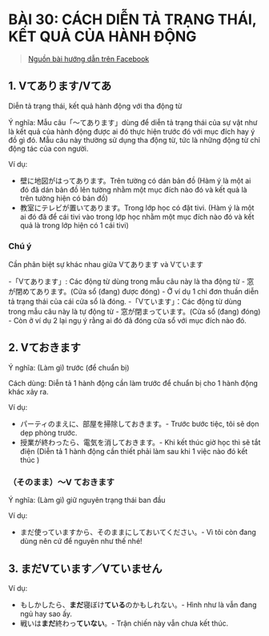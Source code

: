 # BÀI 30: CÁCH DIỄN TẢ TRẠNG THÁI, KẾT QUẢ CỦA HÀNH ĐỘNG

> [Nguồn bài hướng dẫn trên Facebook](https://www.facebook.com/NhatNguKosei/posts/300973793416495/)

## 1. Vてあります/Vてあ
Diễn tả trạng thái, kết quả hành động với tha động từ

Ý nghĩa: Mẫu câu「～てあります」dùng để diễn tả trạng thái của sự vật như là kết quả của hành động được ai đó thực hiện trước đó với mục đích hay ý đồ gì đó. Mẫu câu này thường sử dụng tha động từ, tức là những động từ chỉ động tác của con người.

Ví dụ:

- 壁に地図がはってあります。Trên tường có dán bản đồ (Hàm ý là một ai đó đã dán bản đồ lên tường nhằm một mục đích nào đó và kết quả là trên tường hiện có bản đồ)
- 教室にテレビが置いてあります。Trong lớp học có đặt tivi. (Hàm ý là một ai đó đã để cái tivi vào trong lớp học nhằm một mục đích nào đó và kết quả là trong lớp hiện có 1 cái tivi)

### Chú ý 
Cần phân biệt sự khác nhau giữa Vてあります và Vています

-「Vてあります」: Các động từ dùng trong mẫu câu này là tha động từ - 窓が閉めてあります。(Cửa sổ (đang) được đóng) - Ở ví dụ 1 chỉ đơn thuần diễn tả trạng thái của cái cửa sổ là đóng.
-「Vています」：Các động từ dùng trong mẫu câu này là tự động từ - 窓が閉まっています。(Cửa sổ (đang) đóng) - Còn ở ví dụ 2 lại ngụ ý rằng ai đó đã đóng cửa sổ với mục đích nào đó.


## 2. Vておきます

Ý nghĩa: (Làm gì) trước (để chuẩn bị)

Cách dùng: Diễn tả 1 hành động cần làm trước để chuẩn bị cho 1 hành động khác xảy ra.

Ví dụ:

- パーティのまえに、部屋を掃除しておきます。- Trước bước tiệc, tôi sẽ dọn dẹp phòng trước.
- 授業が終わったら、電気を消しておきます。- Khi kết thúc giờ học thì sẽ tắt điện (Diễn tả 1 hành động cần thiết phải làm sau khi 1 việc nào đó kết thúc )

### （そのまま）～V ておきます 
Ý nghĩa: (Làm gì) giữ nguyên trạng thái ban đầu

Ví dụ:

- まだ使っていますから、そのままにしておいてください。- Vì tôi còn đang dùng nên cứ để nguyên như thế nhé!

## 3. まだVています／Vていません

Ví dụ:

- もしかしたら、**まだ**寝ぼけ**ている**のかもしれない。- Hình như là vẫn đang ngủ hay sao ấy.
- 戦いは**まだ**終わっ**ていない**。- Trận chiến này vẫn chưa kết thúc.